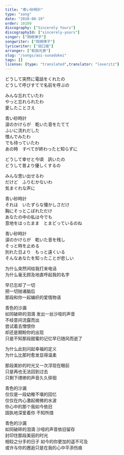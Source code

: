 ```yaml
---
title: "青い砂時計"
type: "song"
date: "2010-08-19"
order: 10109
discography: ["Sincerely Yours"]
discographyId: ["sincerely-yours"]
singer: ["岡崎律子"]
songwriter: ["岡崎律子"]
lyricwriter: ["田口俊"]
arranger: ["萩田光男"]
slug: "/songs/aoi-sunadokei"
tags: []
license: {type: "translated",translator: "loveritz"}
---
```


どうして突然に電話をくれたの   
どうして呼びすてで名前を呼ぶの   
  
みんな忘れていたわ   
やっと忘れられたわ   
愛したことさえ   
  
青い砂時計   
涙のかけらが　乾いた音をたてて   
ふいに流れだした   
憎んでみたわ   
でも待っていたわ   
あの時　すべてが終わったと知らずに   
  
どうして幸せと今頃　訊いたの   
どうして昔より優しくするの   
  
みんな思い出せるわ   
だけど　ふりむかないわ   
気まぐれな声に   
  
青い砂時計   
それは　いたずらな懐かしさだけ   
胸にそっとこぼれただけ   
あなたの中の私は今でも   
意地をはったまま　とまどっているのね   
  
青い砂時計   
涙のかけらが　乾いた音を残し   
そっと時を止める   
別れた日より　もっと遠くいる   
そんなあなたを知ったことが悲しい  
  
  <!-- 翻译 -->

为什么突然间给我打来电话   
为什么毫无顾及地直呼起我的名字   
  
早已忘却了一切   
把一切抛诸脑后   
那段和你一起编织的爱情物语   
  
青色的沙漏   
如同破碎的泪滴 发出一丝沙哑的声音   
不经意间流露而出   
尝试着去憎恨你   
却还是期盼你的出现   
只是不知那段甜蜜的记忆早已随风而逝了   
  
为什么此刻问起幸福的定义   
为什么比那时愈发显得温柔   
  
那段美妙的时光又一次浮现在眼前   
只是再也无法回到过去   
只剩下缥缈的声音久久徘徊   
  
青色的沙漏   
仅仅是一段幼稚不堪的回忆   
仅仅在内心激起微微的水波   
你心中的那个我如今依旧   
固执地深爱着你 不知所措   
  
青色的沙漏   
如同破碎的泪滴 沙哑的声音依旧留存   
封印住那段美丽的时光   
相较之分手的日子 如今的你更加的遥不可及   
或许与你的邂逅只是在我的心中平添伤痕
